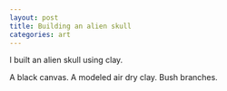```yaml
---
layout: post
title: Building an alien skull
categories: art
---
```


I built an alien skull using clay.

A black canvas.
A modeled air dry clay.
Bush branches.
